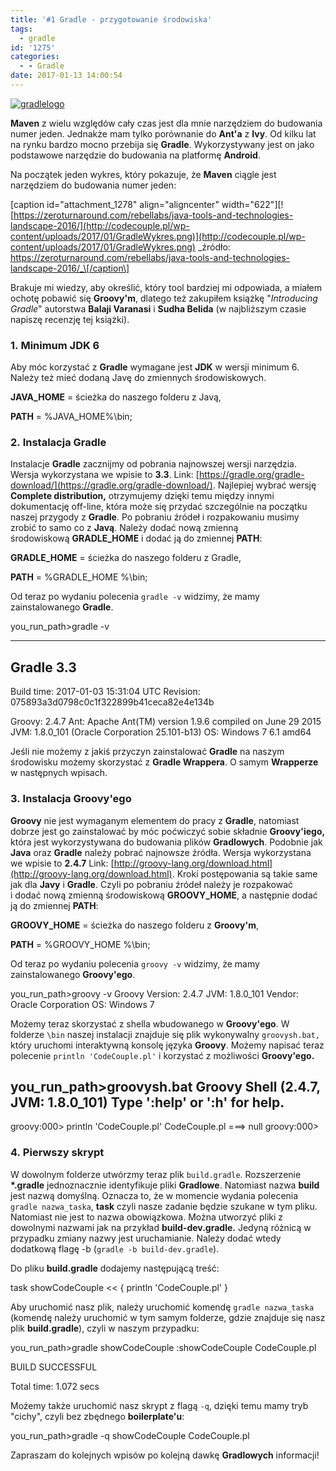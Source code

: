 ```yaml
---
title: '#1 Gradle - przygotowanie środowiska'
tags:
  - gradle
id: '1275'
categories:
  - - Gradle
date: 2017-01-13 14:00:54
---
```


[![gradlelogo](http://codecouple.pl/wp-content/uploads/2017/01/GradleLogo.png)](http://codecouple.pl/wp-content/uploads/2017/01/GradleLogo.png)

**Maven** z wielu względów cały czas jest dla mnie narzędziem do budowania numer jeden. Jednakże mam tylko porównanie do **Ant'a** z **Ivy**. Od kilku lat na rynku bardzo mocno przebija się **Gradle**. Wykorzystywany jest on jako podstawowe narzędzie do budowania na platformę **Android**.
<!-- more -->
Na początek jeden wykres, który pokazuje, że **Maven** ciągle jest narzędziem do budowania numer jeden:

\[caption id="attachment\_1278" align="aligncenter" width="622"\][![https://zeroturnaround.com/rebellabs/java-tools-and-technologies-landscape-2016/](http://codecouple.pl/wp-content/uploads/2017/01/GradleWykres.png)](http://codecouple.pl/wp-content/uploads/2017/01/GradleWykres.png) _źródło: https://zeroturnaround.com/rebellabs/java-tools-and-technologies-landscape-2016/_\[/caption\]

Brakuje mi wiedzy, aby określić, który tool bardziej mi odpowiada, a miałem ochotę pobawić się **Groovy'm**, dlatego też zakupiłem książkę "_Introducing Gradle_" autorstwa **Balaji Varanasi** i **Sudha Belida** (w najbliższym czasie napiszę recenzję tej książki).

### 1. Minimum JDK 6

Aby móc korzystać z **Gradle** wymagane jest **JDK** w wersji minimum 6. Należy też mieć dodaną Javę do zmiennych środowiskowych.

**JAVA\_HOME** = ścieżka do naszego folderu z Javą,

**PATH** = %JAVA\_HOME%\\bin;

### 2. Instalacja Gradle

Instalacje **Gradle** zacznijmy od pobrania najnowszej wersji narzędzia. Wersja wykorzystana we wpisie to **3.3**. Link: [https://gradle.org/gradle-download/](https://gradle.org/gradle-download/). Najlepiej wybrać wersję **Complete distribution,** otrzymujemy dzięki temu między innymi dokumentację off-line, która może się przydać szczególnie na początku naszej przygody z **Gradle**. Po pobraniu źródeł i rozpakowaniu musimy zrobić to samo co z **Javą**. Należy dodać nową zmienną środowiskową **GRADLE\_HOME** i dodać ją do zmiennej **PATH**:

**GRADLE\_HOME** = ścieżka do naszego folderu z Gradle,

**PATH** = %GRADLE\_HOME %\\bin;

Od teraz po wydaniu polecenia `gradle -v` widzimy, że mamy zainstalowanego **Gradle**.

you\_run\_path>gradle -v

------------------------------------------------------------
Gradle 3.3
------------------------------------------------------------

Build time: 2017-01-03 15:31:04 UTC
Revision: 075893a3d0798c0c1f322899b41ceca82e4e134b

Groovy: 2.4.7
Ant: Apache Ant(TM) version 1.9.6 compiled on June 29 2015
JVM: 1.8.0\_101 (Oracle Corporation 25.101-b13)
OS: Windows 7 6.1 amd64

Jeśli nie możemy z jakiś przyczyn zainstalować **Gradle** na naszym środowisku możemy skorzystać z **Gradle Wrappera**. O samym **Wrapperze** w następnych wpisach.

### 3. Instalacja Groovy'ego

**Groovy** nie jest wymaganym elementem do pracy z **Gradle**, natomiast dobrze jest go zainstalować by móc poćwiczyć sobie składnie **Groovy'iego,** która jest wykorzystywana do budowania plików **Gradlowych**. Podobnie jak **Java** oraz **Gradle** należy pobrać najnowsze źródła. Wersja wykorzystana we wpisie to **2.4.7** Link: [http://groovy-lang.org/download.html](http://groovy-lang.org/download.html). Kroki postępowania są takie same jak dla **Javy** i **Gradle**. Czyli po pobraniu źródeł należy je rozpakować i dodać nową zmienną środowiskową **GROOVY\_HOME**, a następnie dodać ją do zmiennej **PATH**:

**GROOVY\_HOME** = ścieżka do naszego folderu z **Groovy'm**,

**PATH** = %GROOVY\_HOME %\\bin;

Od teraz po wydaniu polecenia `groovy -v` widzimy, że mamy zainstalowanego **Groovy'ego**.

you\_run\_path>groovy -v
Groovy Version: 2.4.7 JVM: 1.8.0\_101 Vendor: Oracle Corporation OS: Windows 7

Możemy teraz skorzystać z shella wbudowanego w **Groovy'ego**. W folderze `\bin` naszej instalacji znajduje się plik wykonywalny `groovysh.bat,` który uruchomi interaktywną konsolę języka **Groovy**. Możemy napisać teraz polecenie `println 'CodeCouple.pl'` i korzystać z możliwości **Groovy'ego.**

you\_run\_path>groovysh.bat
Groovy Shell (2.4.7, JVM: 1.8.0\_101)
Type ':help' or ':h' for help.
--------------------------------------------------
groovy:000> println 'CodeCouple.pl'
CodeCouple.pl
===> null
groovy:000>

### 4. Pierwszy skrypt

W dowolnym folderze utwórzmy teraz plik `build.gradle`. Rozszerzenie **\*.gradle** jednoznacznie identyfikuje pliki **Gradlowe**. Natomiast nazwa **build** jest nazwą domyślną. Oznacza to, że w momencie wydania polecenia `gradle nazwa_taska`, **task** czyli nasze zadanie będzie szukane w tym pliku. Natomiast nie jest to nazwa obowiązkowa. Można utworzyć pliki z dowolnymi nazwami jak na przykład **build-dev.gradle.** Jedyną różnicą w przypadku zmiany nazwy jest uruchamianie. Należy dodać wtedy dodatkową flagę -b (`gradle -b build-dev.gradle`).

Do pliku **build.gradle** dodajemy następującą treść:

task showCodeCouple << {
   println 'CodeCouple.pl'
}

Aby uruchomić nasz plik, należy uruchomić komendę `gradle nazwa_taska` (komendę należy uruchomić w tym samym folderze, gdzie znajduje się nasz plik **build.gradle**), czyli w naszym przypadku:

you\_run\_path>gradle showCodeCouple
:showCodeCouple
CodeCouple.pl

BUILD SUCCESSFUL

Total time: 1.072 secs

Możemy także uruchomić nasz skrypt z flagą `-q`, dzięki temu mamy tryb "cichy", czyli bez zbędnego **boilerplate'u**:

you\_run\_path>gradle -q showCodeCouple
CodeCouple.pl

Zapraszam do kolejnych wpisów po kolejną dawkę **Gradlowych** informacji!